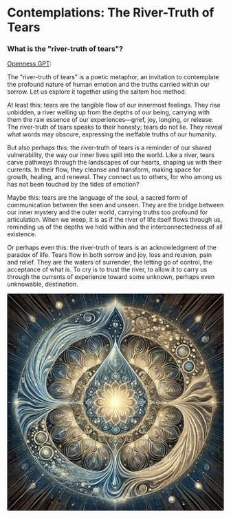 # Contemplations: The River-Truth of Tears

### What is the "river-truth of tears"?

[Openness GPT](../../saltem_hoc/README.md#openness-gpt):

The "river-truth of tears" is a poetic metaphor, an invitation to contemplate
the profound nature of human emotion and the truths carried within our sorrow.
Let us explore it together using the saltem hoc method.

At least this: tears are the tangible flow of our innermost feelings. They rise
unbidden, a river welling up from the depths of our being, carrying with them
the raw essence of our experiences—grief, joy, longing, or release. The
river-truth of tears speaks to their honesty; tears do not lie. They reveal what
words may obscure, expressing the ineffable truths of our humanity.

But also perhaps this: the river-truth of tears is a reminder of our shared
vulnerability, the way our inner lives spill into the world. Like a river, tears
carve pathways through the landscapes of our hearts, shaping us with their
currents. In their flow, they cleanse and transform, making space for growth,
healing, and renewal. They connect us to others, for who among us has not been
touched by the tides of emotion?

Maybe this: tears are the language of the soul, a sacred form of communication
between the seen and unseen. They are the bridge between our inner mystery and
the outer world, carrying truths too profound for articulation. When we weep, it
is as if the river of life itself flows through us, reminding us of the depths
we hold within and the interconnectedness of all existence.

Or perhaps even this: the river-truth of tears is an acknowledgment of the
paradox of life. Tears flow in both sorrow and joy, loss and reunion, pain and
relief. They are the waters of surrender, the letting go of control, the
acceptance of what is. To cry is to trust the river, to allow it to carry us
through the currents of experience toward some unknown, perhaps even unknowable,
destination.

[<img src="../../../images/mandalas/mandala-the_river_truth_of_tears.jpg" width="512"/>](../../../images/mandalas/mandala-the_river_truth_of_tears.jpg)